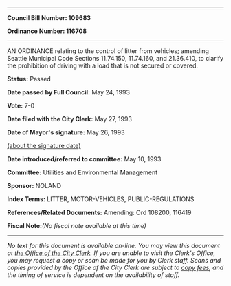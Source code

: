 

********

**Council Bill Number: 109683**
   
**Ordinance Number: 116708**
********

 AN ORDINANCE relating to the control of litter from vehicles; amending Seattle Municipal Code Sections 11.74.150, 11.74.160, and 21.36.410, to clarify the prohibition of driving with a load that is not secured or covered.

**Status:** Passed
   
**Date passed by Full Council:** May 24, 1993
   
**Vote:** 7-0
   
**Date filed with the City Clerk:** May 27, 1993
   
**Date of Mayor's signature:** May 26, 1993
   
[(about the signature date)](/~public/approvaldate.htm)
   
   
   
**Date introduced/referred to committee:** May 10, 1993
   
**Committee:** Utilities and Environmental Management
   
**Sponsor:** NOLAND
   
   
**Index Terms:** LITTER, MOTOR-VEHICLES, PUBLIC-REGULATIONS

**References/Related Documents:** Amending: Ord 108200, 116419

**Fiscal Note:**_(No fiscal note available at this time)_
********

_No text for this document is available on-line. You may view this document at [the Office of the City Clerk](http://www.seattle.gov/leg/clerk/contactUs.htm). If you are unable to visit the Clerk's Office, you may request a copy or scan be made for you by Clerk staff. Scans and copies provided by the Office of the City Clerk are subject to [copy fees](http://clerk.seattle.gov/~public/clerkfees.htm), and the timing of service is dependent on the availability of staff._

